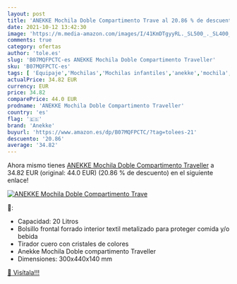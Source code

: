 ```yaml
---
layout: post
title: 'ANEKKE Mochila Doble Compartimento Trave al 20.86 % de descuento'
date: 2021-10-12 13:42:30
image: 'https://m.media-amazon.com/images/I/41KmDTgyyRL._SL500_._SL400_.jpg'
comments: true
category: ofertas
author: 'tole.es'
slug: 'B07MQFPCTC-es ANEKKE Mochila Doble Compartimento Traveller'
sku: 'B07MQFPCTC-es'
tags: [ 'Equipaje','Mochilas','Mochilas infantiles','anekke','mochila', ]
actualPrice: 34.82 EUR
currency: EUR
price: 34.82
comparePrice: 44.0 EUR
prodname: 'ANEKKE Mochila Doble Compartimento Traveller'
country: 'es'
flag: '🇪🇸'
brand: 'Anekke'
buyurl: 'https://www.amazon.es/dp/B07MQFPCTC/?tag=tolees-21'
descuento: '20.86'
average: '34.82'
---
```


Ahora mismo tienes [ANEKKE Mochila Doble Compartimento Traveller](https://www.amazon.es/dp/B07MQFPCTC/?tag=tolees-21) a 34.82 EUR (original: 44.0 EUR) (20.86 %  de descuento) en el siguiente enlace!

[![ANEKKE Mochila Doble Compartimento Trave](https://m.media-amazon.com/images/I/41KmDTgyyRL._SL500_._SL400_.jpg)](https://www.amazon.es/dp/B07MQFPCTC/?tag=tolees-21)

🔎:

- Capacidad: 20 Litros
- Bolsillo frontal forrado interior textil metalizado para proteger comida y/o bebida
- Tirador cuero con cristales de colores
- Anekke Mochila Doble compartimento Traveller
- Dimensiones: 300x440x140 mm

[🛒 Visítala!!!](https://www.amazon.es/dp/B07MQFPCTC/?tag=tolees-21)
